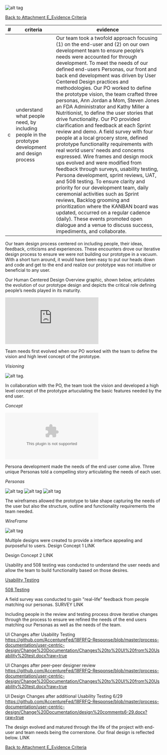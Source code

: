 ![alt tag](https://github.com/AccentureFed/18FRFQ-Response/raw/master/process-documentation/agile-process-photos/response-images/proposal-header.png)

[Back to Attachment E_Evidence Criteria](https://github.com/AccentureFed/18FRFQ-Response/blob/master/process-documentation/evidence/README.md)

|#|criteria|evidence|
|-------|---------------|------------------|
|c|understand what people need, by including people in the prototype development and design process |Our team took a twofold approach focusing (1) on the end-user and (2) on our own development team to ensure people’s needs were accounted for through development.  To meet the needs of our defined end-users Personas, our front and back end development was driven by User Centered Design practices and methodologies. Our PO worked to define the prototype vision, the team crafted three personas, Ann Jordan a Mom, Steven Jones an FDA Administrator and Kathy Miller a Nutritionist, to define the user stories that drive functionality. Our PO provided clarification and feedback at each Sprint review and demo.  A field survey with four people at a local grocery store, defined prototype functionality requirements with real world users’ needs and concerns expressed.  Wire frames and design mock ups evolved and were modified from feedback through surveys, usability testing, Persona development, sprint reviews, UAT, and 508 testing. To ensure clarity and priority for our development team, daily ceremonial activities such as Sprint reviews, Backlog grooming and prioritization where the KANBAN board was updated, occurred on a regular cadence (daily).  These events promoted open dialogue and a venue to discuss success, impediments, and collaborate. |

Our team design process centered on including people, their ideas, feedback, criticisms and experiences.  These encounters drove our iterative design process to ensure we were not building our prototype in a vacuum. With a short turn around, it would have been easy to put our heads down and code and get to the end and realize our prototype was not intuitive or beneficial to any user.

Our Human Centered Design Overview graphic, shown below, articulates the evolution of our prototype design and depicts the critical role defining people’s needs played in its maturity.

![alt tag](https://github.com/AccentureFed/18FRFQ-Response/blob/master/process-documentation/user-centric-design/Process%20Overview.pdf)


Team needs first evolved when our PO worked with the team to define the vision and high level concept of the prototype.

*Visioning*

![alt tag](https://github.com/AccentureFed/18FRFQ-Response/blob/master/process-documentation/agile-process-photos/process-photos/brainstorm%20(added%206.23.2015).png?raw=true).

In collaboration with the PO, the team took the vision and developed a high level concept of the prototype artuculating the basic features needed by the end user.

*Concept*

![alt tag](https://github.com/AccentureFed/18FRFQ-Response/blob/master/process-documentation/user-centric-design/Concept%20%E2%80%93%20Develop%20a%20tool%20that%20will%20utilize%20the%20FDA.docx)

Persona development made the needs of the end user come alive.  Three unique Personas told a compelling story articulating the needs of each user.

*Personas* 

![alt tag](https://github.com/AccentureFed/18FRFQ-Response/blob/master/process-documentation/user-centric-design/design_evolution_images/Persona1.jpg?raw=true>)
![alt tag](https://github.com/AccentureFed/18FRFQ-Response/blob/master/process-documentation/user-centric-design/design_evolution_images/Persona2.jpg?raw=true>)
![alt tag](https://github.com/AccentureFed/18FRFQ-Response/blob/master/process-documentation/user-centric-design/design_evolution_images/Persona3.jpg?raw=true>)

The wireframes allowed the prototype to take shape capturing the needs of the user but also the structure, outline and functionality requirements the team needed. 

*WireFrame*

![alt tag](https://github.com/AccentureFed/18FRFQ-Response/blob/master/process-documentation/agile-process-photos/process-photos/wireframe%20%28added%206.23%29.png>)


Multiple designs were created to provide a interface appealing and purposeful to users.
Design Concept 1
LINK

Design Concept 2
LINK

Usability  and 508 testing was conducted to understand the user needs and allow the team to build functionality based on those desires. 

<a href="https://vimeo.com/132240054" target="_blank">Usability Testing</a>

<a href="https://vimeo.com/132240055" target="_blank">508 Testing</a>


A field survey was conducted to gain "real-life" feedback from people matching our personas.
SURVEY LINK

Including people in the review and testing process drove iterative changes through the process to ensure we refined the needs of the end users matching our Personas as well as the needs of the team.

UI Changes after Usability Testing
https://github.com/AccentureFed/18FRFQ-Response/blob/master/process-documentation/user-centric-design/Change%20Documentation/Changes%20to%20UI%20from%20Usability%20test.docx?raw=true

UI Changes after peer-peer designer review
https://github.com/AccentureFed/18FRFQ-Response/blob/master/process-documentation/user-centric-design/Change%20Documentation/Changes%20to%20UI%20from%20Usability%20test.docx?raw=true

UI Design Changes after additional Usability Testing 6/29
https://github.com/AccentureFed/18FRFQ-Response/blob/master/process-documentation/user-centric-design/Change%20Documentation/design%20comments6-29.docx?raw=true

The design evolved and matured through the life of the project with end-user and team needs being the cornerstone. Our final design is reflected below.
LINK


[Back to Attachment E_Evidence Criteria](https://github.com/AccentureFed/18FRFQ-Response/blob/master/process-documentation/evidence/README.md)

